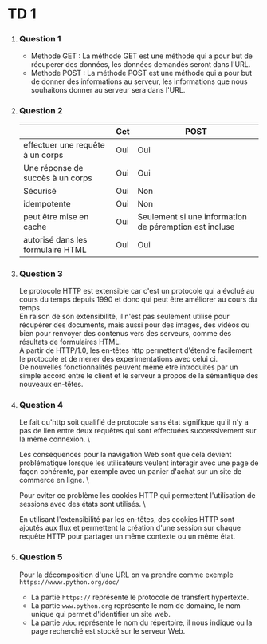 # TD 1

1. ### Question 1
   - Methode GET : La méthode GET est une méthode qui a pour but de récuperer des données, les données demandés seront dans l'URL.
   - Methode POST : La méthode POST est une méthode qui a pour but de donner des informations au serveur, les informations que nous souhaitons donner au serveur sera dans l'URL.
  
2. ### Question 2
   |                                  | Get | POST |
   |---|---|---|
   | effectuer une requête à un corps | Oui | Oui |
   | Une réponse de succès à un corps | Oui | Oui |
   | Sécurisé                         | Oui | Non |
   | idempotente                      | Oui | Non |
   | peut être mise en cache          | Oui | Seulement si une information de péremption est incluse |
   | autorisé dans les formulaire HTML| Oui | Oui |

3. ### Question 3
   Le protocole HTTP est extensible car c'est un protocole qui a évolué au cours du temps depuis 1990 et donc qui peut être améliorer au cours du temps. \
   En raison de son extensibilité, il n'est pas seulement utilisé pour récupérer des documents, mais aussi pour des images, des vidéos ou bien pour renvoyer des
contenus vers des serveurs, comme des résultats de formulaires HTML. \
   A partir de HTTP/1.0, les en-têtes http permettent d'étendre facilement le protocole et de mener des experimentations avec celui ci. \
   De nouvelles fonctionnalités peuvent même etre introduites par un simple accord entre le client et le serveur à propos de la sémantique des nouveaux en-têtes.
   
4. ### Question 4
   Le fait qu'http soit qualifié de protocole sans état signifique qu'il n'y a pas de lien entre deux requêtes qui sont effectuées successivement sur la même
connexion. \

   Les conséquences pour la navigation Web sont que cela devient problématique lorsque les utilisateurs veulent interagir avec une page de façon cohérente, par exemple avec un panier d'achat sur un site de commerce en ligne. \
   
   Pour eviter ce problème les cookies HTTP qui permettent l'utilisation de sessions avec des états sont utilisés. \
   
   En utilisant l'extensibilité par les en-têtes, des cookies HTTP sont ajoutés aux flux et permettent la création d'une session sur chaque requête HTTP pour partager un même contexte ou un même état.

5. ### Question 5
   Pour la décomposition d'une URL on va prendre comme exemple `https://wwww.python.org/doc/`
   - La partie `https://` représente le protocole de transfert hypertexte.
   - La partie `www.python.org` représente le nom de domaine, le nom unique qui permet d'identifier un site web.
   - La partie `/doc` représente le nom du répertoire, il nous indique ou la page recherché est stocké sur le serveur Web.
